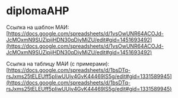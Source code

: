# diplomaAHP

Ссылка на шаблон МАИ: [https://docs.google.com/spreadsheets/d/1vsOwUNR64ACOJd-JcMOxmN9SUZipijHDN30qDiyMiZU/edit#gid=1451693492](https://docs.google.com/spreadsheets/d/1vsOwUNR64ACOJd-JcMOxmN9SUZipijHDN30qDiyMiZU/edit#gid=1451693492) 

Ссылка на таблицу МАИ (c примерами): [https://docs.google.com/spreadsheets/d/1bsDTq-rsJxms25tELEUff5pIiwUUjy4GvK44469lS5g/edit#gid=1331589945](https://docs.google.com/spreadsheets/d/1bsDTq-rsJxms25tELEUff5pIiwUUjy4GvK44469lS5g/edit#gid=1331589945) 

